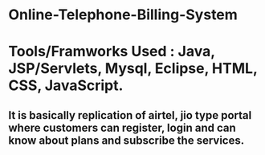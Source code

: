 # Online-Telephone-Billing-System
# Tools/Framworks Used : Java, JSP/Servlets, Mysql, Eclipse, HTML, CSS, JavaScript.

## It is basically replication of airtel, jio type portal where customers can register, login and can know about plans and subscribe the services.

